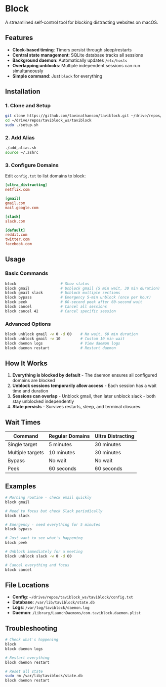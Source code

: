 Block
========================

A streamlined self-control tool for blocking distracting websites on macOS.

## Features

- **Clock-based timing**: Timers persist through sleep/restarts
- **Central state management**: SQLite database tracks all sessions
- **Background daemon**: Automatically updates `/etc/hosts`
- **Overlapping unblocks**: Multiple independent sessions can run simultaneously
- **Simple command**: Just `block` for everything

## Installation

### 1. Clone and Setup
```bash
git clone https://github.com/tavinathanson/taviblock.git ~/drive/repos/taviblock_ws/taviblock
cd ~/drive/repos/taviblock_ws/taviblock
sudo ./setup.sh
```

### 2. Add Alias
```bash
./add_alias.sh
source ~/.zshrc
```

### 3. Configure Domains
Edit `config.txt` to list domains to block:

```ini
[ultra_distracting]
netflix.com

[gmail]
gmail.com
mail.google.com

[slack]
slack.com

[default]
reddit.com
twitter.com
facebook.com
```

## Usage

### Basic Commands

```bash
block                    # Show status
block gmail              # Unblock gmail (5 min wait, 30 min duration)
block gmail slack        # Unblock multiple sections
block bypass             # Emergency 5-min unblock (once per hour)
block peek               # 60-second peek after 60-second wait
block cancel             # Cancel all sessions
block cancel 42          # Cancel specific session
```

### Advanced Options

```bash
block unblock gmail -w 0 -d 60    # No wait, 60 min duration
block unblock gmail -w 10         # Custom 10 min wait
block daemon logs                 # View daemon logs
block daemon restart              # Restart daemon
```

## How It Works

1. **Everything is blocked by default** - The daemon ensures all configured domains are blocked
2. **Unblock sessions temporarily allow access** - Each session has a wait time and duration
3. **Sessions can overlap** - Unblock gmail, then later unblock slack - both stay unblocked independently
4. **State persists** - Survives restarts, sleep, and terminal closures

## Wait Times

| Command | Regular Domains | Ultra Distracting |
|---------|----------------|-------------------|
| Single target | 5 minutes | 30 minutes |
| Multiple targets | 10 minutes | 30 minutes |
| Bypass | No wait | No wait |
| Peek | 60 seconds | 60 seconds |

## Examples

```bash
# Morning routine - check email quickly
block gmail

# Need to focus but check Slack periodically  
block slack

# Emergency - need everything for 5 minutes
block bypass

# Just want to see what's happening
block peek

# Unblock immediately for a meeting
block unblock slack -w 0 -d 60

# Cancel everything and focus
block cancel
```

## File Locations

- **Config**: `~/drive/repos/taviblock_ws/taviblock/config.txt`
- **Database**: `/var/lib/taviblock/state.db`
- **Logs**: `/var/log/taviblock/daemon.log`
- **Daemon**: `/Library/LaunchDaemons/com.taviblock.daemon.plist`

## Troubleshooting

```bash
# Check what's happening
block
block daemon logs

# Restart everything
block daemon restart

# Reset all state
sudo rm /var/lib/taviblock/state.db
block daemon restart
```